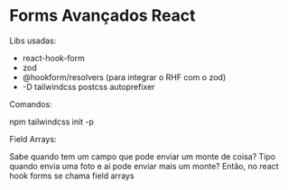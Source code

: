 # Forms Avançados React

Libs usadas:

- react-hook-form
- zod
- @hookform/resolvers (para integrar o RHF com o zod)
- -D tailwindcss postcss autoprefixer

Comandos:

npm tailwindcss init -p

Field Arrays:

Sabe quando tem um campo que pode enviar um monte de coisa? Tipo quando envia uma foto e ai pode enviar mais um monte? Então, no react hook forms se chama field arrays
